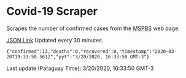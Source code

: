 # Covid-19 Scraper

Scrapes the number of confirmed cases from the [MSPBS](https://www.mspbs.gov.py/covid-19.php) web page.

[JSON Link](https://jmayalag.github.io/covid19-scrape/cases.json)
Updated every 30 minutes.
```
{"confirmed":13,"deaths":0,"recovered":0,"timestamp":"2020-03-20T19:33:50.561Z","pyt":"3/20/2020, 16:33:50 GMT-3"}
```
Last update (Paraguay Time): 3/20/2020, 16:33:50 GMT-3
